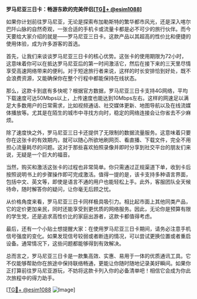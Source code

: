 **罗马尼亚三日卡：畅游东欧的完美伴侣[[TG💪+ @esim1088](https://t.me/s/esim1088)]**

如果你计划前往罗马尼亚，无论是探索布加勒斯特的繁华都市风光，还是深入喀尔巴阡山脉的自然奇观，一张合适的手机卡或流量卡都是必不可少的旅行伙伴。而今天要给大家介绍的就是——罗马尼亚三日卡。这款产品以其超高的性价比和便捷的使用体验，成为许多游客的首选。

首先，让我们来谈谈罗马尼亚三日卡的核心优势。这张卡的使用期限为72小时，这意味着你可以在抵达罗马尼亚后的第一时间激活它，然后在接下来的三天里尽情享受高速网络带来的便利。对于短途旅行者来说，这样的时长安排恰到好处，既不会浪费资源，又能确保你在整个行程中都能保持在线状态。

那么，这款卡到底有多快呢？根据官方数据，罗马尼亚三日卡支持4G网络，平均下载速度可达50Mbps以上，上传速度也能达到10Mbps左右。这样的网速足以满足大多数用户的日常需求，比如视频通话、社交媒体更新、地图导航以及在线流媒体播放等。尤其是在陌生的城市中寻找方向时，稳定的网络连接会让你省去不少麻烦。

除了速度快之外，罗马尼亚三日卡还提供了无限制的数据流量服务。这意味着只要你在这张卡的有效期内，就可以随心所欲地刷网页、看直播、下载文件，完全不用担心流量耗尽的问题。这对于那些喜欢拍照录像并即时分享到社交平台的朋友们来说，无疑是一个巨大的福音。

当然，购买和激活这张卡的过程也非常简单。你只需通过正规渠道下单，收到卡后按照说明书上的步骤操作即可完成激活。值得一提的是，该卡支持多种语言界面，包括中文、英文等，即使是语言不通的用户也能轻松上手。此外，客服团队全天候待命，随时解答你的疑问，让你毫无后顾之忧。

从价格角度来看，罗马尼亚三日卡同样极具吸引力。相比起市面上其他同类产品，它的定价更加亲民，同时还能享受到更优质的网络服务。因此，无论你是预算有限的学生党，还是追求高性价比的家庭出游者，这款卡都值得考虑。

最后，还有一个小贴士想提醒大家：在使用罗马尼亚三日卡期间，请务必注意手机信号强度的变化。如果发现信号较弱或者断连的情况，可以尝试更换位置或者重启设备。通常情况下，这些问题都能够得到有效解决。

总而言之，罗马尼亚三日卡是一款集高效、实惠、易用于一体的优质通讯工具。它不仅能够帮助你在旅途中保持联络畅通，更能让你随时随地记录美好瞬间。如果你正打算前往罗马尼亚游玩，不妨将这款卡列入你的必备清单吧！相信它会成为你此次旅程中的得力助手。

[[TG💪+ @esim1088](https://t.me/s/esim1088) ![Image](https://i.postimg.cc/4NQfJmqS/Snipaste-2025-05-13-00-14-12.png)]